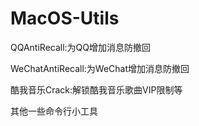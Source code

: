 # MacOS-Utils

QQAntiRecall:为QQ增加消息防撤回

WeChatAntiRecall:为WeChat增加消息防撤回

酷我音乐Crack:解锁酷我音乐歌曲VIP限制等

其他一些命令行小工具
